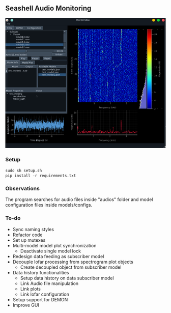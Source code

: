 ## Seashell Audio Monitoring

![Alt](/images/example.png "Title")

### Setup

```
sudo sh setup.sh
pip install -r requirements.txt
```

### Observations

The program searches for audio files inside "audios" folder and model configuration files inside models/configs.


### To-do

* Sync naming styles
* Refactor code
* Set up mutexes
* Multi-model model plot synchronization
  * Deactivate single model lock 
* Redesign data feeding as subscriber model
* Decouple lofar processing from spectrogram plot objects
  * Create decoupled object from subscriber model
* Data history functionalities 
  * Setup data history on data subscriber model
  * Link Audio file manipulation
  * Link plots
  * Link lofar configuration
* Setup support for DEMON
* Improve GUI


